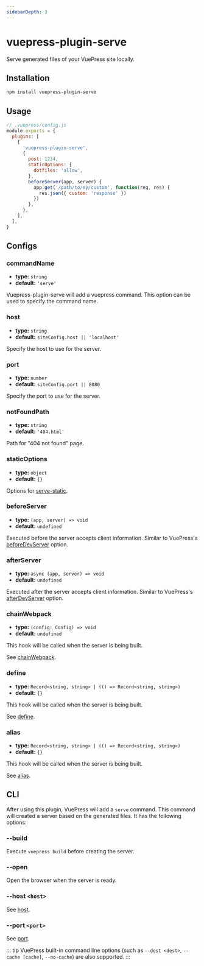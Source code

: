 ```yaml
---
sidebarDepth: 3
---
```


# vuepress-plugin-serve <GitHubLink repo="vuepress/vuepress-plugin-serve"/>

Serve generated files of your VuePress site locally.

## Installation

```sh
npm install vuepress-plugin-serve
```

## Usage

```js
// .vuepress/config.js
module.exports = {
  plugins: [
    [
      'vuepress-plugin-serve',
      {
        post: 1234,
        staticOptions: {
          dotfiles: 'allow',
        },
        beforeServer(app, server) {
          app.get('/path/to/my/custom', function(req, res) {
            res.json({ custom: 'response' })
          })
        },
      },
    ],
  ],
}
```

## Configs

### commandName

- **type:** `string`
- **default:** `'serve'`

Vuepress-plugin-serve will add a vuepress command. This option can be used to specify the command name.

### host

- **type:** `string`
- **default:** `siteConfig.host || 'localhost'`

Specify the host to use for the server.

### port

- **type:** `number`
- **default:** `siteConfig.port || 8080`

Specify the port to use for the server.

### notFoundPath

- **type:** `string`
- **default:** `'404.html'`

Path for "404 not found" page.

### staticOptions

- **type:** `object`
- **default:** `{}`

Options for [serve-static](https://github.com/expressjs/serve-static#servestaticroot-options).

### beforeServer

- **type:** `(app, server) => void`
- **default:** `undefined`

Executed before the server accepts client information. Similar to VuePress's [beforeDevServer](https://vuepress.vuejs.org/en/plugin/option-api.html#beforedevserver) option.

### afterServer

- **type:** `async (app, server) => void`
- **default:** `undefined`

Executed after the server accepts client information. Similar to VuePress's [afterDevServer](https://vuepress.vuejs.org/en/plugin/option-api.html#afterdevserver) option.

### chainWebpack

- **type:** `(config: Config) => void`
- **default:** `undefined`

This hook will be called when the server is being built.

See [chainWebpack](https://vuepress.vuejs.org/plugin/option-api.html#chainwebpack).

### define

- **type:** `Record<string, string> | (() => Record<string, string>)`
- **default:** `{}`

This hook will be called when the server is being built.

See [define](https://vuepress.vuejs.org/plugin/option-api.html#define).

### alias

- **type:** `Record<string, string> | (() => Record<string, string>)`
- **default:** `{}`

This hook will be called when the server is being built.

See [alias](https://vuepress.vuejs.org/plugin/option-api.html#alias).

## CLI

After using this plugin, VuePress will add a `serve` command. This command will created a server based on the generated files. It has the following options:

### --build

Execute `vuepress build` before creating the server.

### --open

Open the browser when the server is ready.

### --host `<host>`

See [host](#host).

### --port `<port>`

See [port](#port).

::: tip
VuePress built-in command line options (such as `--dest <dest>`, `--cache [cache]`, `--no-cache`) are also supported.
:::
